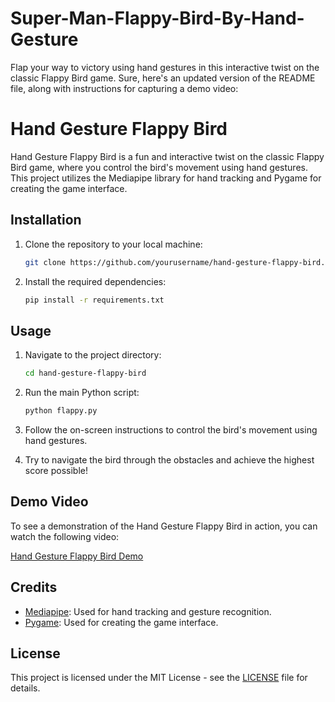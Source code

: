 # Super-Man-Flappy-Bird-By-Hand-Gesture
Flap your way to victory using hand gestures in this interactive twist on the classic Flappy Bird game.
Sure, here's an updated version of the README file, along with instructions for capturing a demo video:


# Hand Gesture Flappy Bird

Hand Gesture Flappy Bird is a fun and interactive twist on the classic Flappy Bird game, where you control the bird's movement using hand gestures. This project utilizes the Mediapipe library for hand tracking and Pygame for creating the game interface.

## Installation

1. Clone the repository to your local machine:
   ```bash
   git clone https://github.com/yourusername/hand-gesture-flappy-bird.git
   ```

2. Install the required dependencies:
   ```bash
   pip install -r requirements.txt
   ```

## Usage

1. Navigate to the project directory:
   ```bash
   cd hand-gesture-flappy-bird
   ```

2. Run the main Python script:
   ```bash
   python flappy.py
   ```

3. Follow the on-screen instructions to control the bird's movement using hand gestures.

4. Try to navigate the bird through the obstacles and achieve the highest score possible!

## Demo Video

To see a demonstration of the Hand Gesture Flappy Bird in action, you can watch the following video:

[Hand Gesture Flappy Bird Demo](https://youtu.be/zYsrE-9v9Eo)

## Credits

- [Mediapipe](https://google.github.io/mediapipe/): Used for hand tracking and gesture recognition.
- [Pygame](https://www.pygame.org/): Used for creating the game interface.

## License

This project is licensed under the MIT License - see the [LICENSE](LICENSE) file for details.
```

